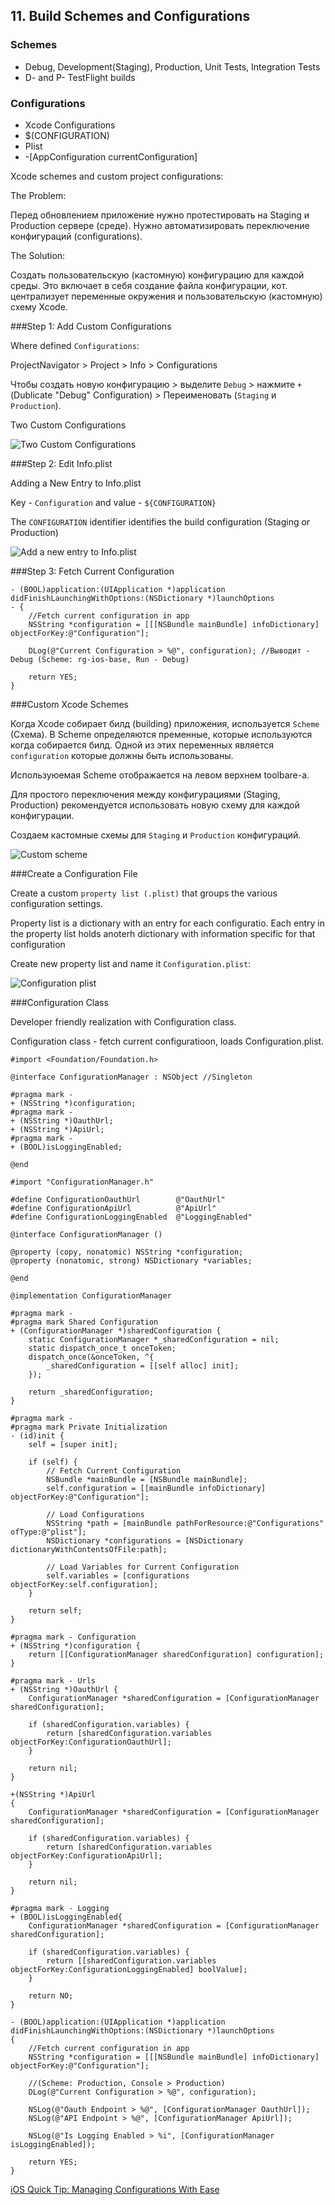 
## 11. Build Schemes and Configurations

### Schemes

* Debug, Development(Staging), Production, Unit Tests, Integration Tests
* D- and P- TestFlight builds

### Configurations

* Xcode Configurations
* $(CONFIGURATION)
* Plist
* -[AppConfiguration currentConfiguration]
 
Xcode schemes and custom project configurations:

The Problem:

Перед обновлением приложение нужно протестировать на Staging и Production сервере (среде). Нужно автоматизировать переключение конфигураций (configurations).

The Solution:

Создать пользовательскую (кастомную) конфигурацию для каждой среды. Это включает в себя создание файла конфигурации, кот. централизует переменные окружения и пользовательскую (кастомную) схему Xcode.

###Step 1: Add Custom Configurations

Where defined `Configurations`:

ProjectNavigator > Project > Info > Configurations

Чтобы создать новую конфигурацию > выделите `Debug` > нажмите  `+` (Dublicate "Debug" Configuration) > Переименовать (`Staging` и `Production`).

Two Custom Configurations

![Two Custom Configurations](https://github.com/arthurigberdin/rg-ios-base/blob/master/Images/two_custom_configurations.png)

###Step 2: Edit Info.plist

Adding a New Entry to Info.plist

Key - `Configuration` and value - `${CONFIGURATION}`

The `CONFIGURATION` identifier identifies the build configuration (Staging or Production)

![Add a new entry to Info.plist](https://github.com/arthurigberdin/rg-ios-base/blob/master/Images/new_entry_info_plist.png)

###Step 3: Fetch Current Configuration
```objc
- (BOOL)application:(UIApplication *)application didFinishLaunchingWithOptions:(NSDictionary *)launchOptions 
- {
    //Fetch current configuration in app
    NSString *configuration = [[[NSBundle mainBundle] infoDictionary] objectForKey:@"Configuration"];
    
    DLog(@"Current Configuration > %@", configuration); //Выводит - Debug (Scheme: rg-ios-base, Run - Debug)

    return YES;
}
```

###Custom Xcode Schemes

Когда Xcode собирает билд (building) приложения, используется `Scheme` (Cхема). В Scheme определяются пременные, которые используются когда собирается билд. Одной из этих переменных является `configuration` которые должны быть использованы.

Используюемая Scheme отображается на левом верхнем toolbare-а.

Для простого переключения между конфигурациями (Staging, Production) рекомендуется использовать новую схему для каждой конфигурации.

Создаем кастомные схемы для `Staging` и `Production` конфигураций.

![Custom scheme](https://github.com/arthurigberdin/rg-ios-base/blob/master/Images/custom_scheme.png)


###Create a Configuration File

Create a custom `property list (.plist)` that groups the various configuration settings.

Property list is a dictionary with an entry for each configuratio. Each entry in the property list holds anoterh dictionary with information specific for that configuration

Create new property list and name it `Configuration.plist`:

![Configuration plist](https://github.com/arthurigberdin/rg-ios-base/blob/master/Images/configuration_plist.png)


###Configuration Class

Developer friendly realization with Configuration class.

Configuration class - fetch current configuratioon, loads Configuration.plist. 

```objc
#import <Foundation/Foundation.h>

@interface ConfigurationManager : NSObject //Singleton

#pragma mark -
+ (NSString *)configuration;
#pragma mark -
+ (NSString *)OauthUrl;
+ (NSString *)ApiUrl;
#pragma mark -
+ (BOOL)isLoggingEnabled;

@end
```

```objc
#import "ConfigurationManager.h"

#define ConfigurationOauthUrl        @"OauthUrl"
#define ConfigurationApiUrl          @"ApiUrl"
#define ConfigurationLoggingEnabled  @"LoggingEnabled"

@interface ConfigurationManager ()

@property (copy, nonatomic) NSString *configuration;
@property (nonatomic, strong) NSDictionary *variables;

@end

@implementation ConfigurationManager

#pragma mark -
#pragma mark Shared Configuration
+ (ConfigurationManager *)sharedConfiguration {
    static ConfigurationManager *_sharedConfiguration = nil;
    static dispatch_once_t onceToken;
    dispatch_once(&onceToken, ^{
        _sharedConfiguration = [[self alloc] init];
    });
    
    return _sharedConfiguration;
}

#pragma mark -
#pragma mark Private Initialization
- (id)init {
    self = [super init];
    
    if (self) {
        // Fetch Current Configuration
        NSBundle *mainBundle = [NSBundle mainBundle];
        self.configuration = [[mainBundle infoDictionary] objectForKey:@"Configuration"];
        
        // Load Configurations
        NSString *path = [mainBundle pathForResource:@"Configurations" ofType:@"plist"];
        NSDictionary *configurations = [NSDictionary dictionaryWithContentsOfFile:path];
        
        // Load Variables for Current Configuration
        self.variables = [configurations objectForKey:self.configuration];
    }
    
    return self;
}

#pragma mark - Configuration
+ (NSString *)configuration {
    return [[ConfigurationManager sharedConfiguration] configuration];
}

#pragma mark - Urls
+ (NSString *)OauthUrl {
    ConfigurationManager *sharedConfiguration = [ConfigurationManager sharedConfiguration];
    
    if (sharedConfiguration.variables) {
        return [sharedConfiguration.variables objectForKey:ConfigurationOauthUrl];
    }
    
    return nil;
}

+(NSString *)ApiUrl
{
    ConfigurationManager *sharedConfiguration = [ConfigurationManager sharedConfiguration];
    
    if (sharedConfiguration.variables) {
        return [sharedConfiguration.variables objectForKey:ConfigurationApiUrl];
    }
    
    return nil;
}

#pragma mark - Logging
+ (BOOL)isLoggingEnabled{
    ConfigurationManager *sharedConfiguration = [ConfigurationManager sharedConfiguration];
    
    if (sharedConfiguration.variables) {
        return [[sharedConfiguration.variables objectForKey:ConfigurationLoggingEnabled] boolValue];
    }
    
    return NO;
}
```

```
- (BOOL)application:(UIApplication *)application didFinishLaunchingWithOptions:(NSDictionary *)launchOptions 
{
    //Fetch current configuration in app
    NSString *configuration = [[[NSBundle mainBundle] infoDictionary] objectForKey:@"Configuration"];
    
    //(Scheme: Production, Console > Production)
    DLog(@"Current Configuration > %@", configuration);
    
    NSLog(@"Oauth Endpoint > %@", [ConfigurationManager OauthUrl]);
    NSLog(@"API Endpoint > %@", [ConfigurationManager ApiUrl]);
    
    NSLog(@"Is Logging Enabled > %i", [ConfigurationManager isLoggingEnabled]);
    
    return YES;
}
```

[iOS Quick Tip: Managing Configurations With Ease](http://code.tutsplus.com/tutorials/ios-quick-tip-managing-configurations-with-ease--mobile-18324)










